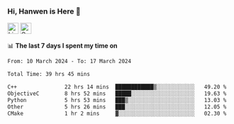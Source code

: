 ### Hi, Hanwen is Here 👋
<p>
	<a href="https://www.linkedin.com/in/liu-hanwen/"><img src="https://img.shields.io/badge/@hanwen-0A66C2?style=flat&logo=LinkedIn&logoColor=white" alt="Linkedin"  height="25px"/></a> 
	<a href="https://scholar.google.com/citations?user=HDF0su0AAAAJ"><img src="https://img.shields.io/badge/scholar-4385FE.svg?&style=plastic&logo=google-scholar&logoColor=white" alt="Google Scholar" height="25px"> </a>
</p>

📊 **The last 7 days I spent my time on** 
<!--START_SECTION:waka-->

```txt
From: 10 March 2024 - To: 17 March 2024

Total Time: 39 hrs 45 mins

C++               22 hrs 14 mins  ████████████▒░░░░░░░░░░░░   49.20 %
ObjectiveC        8 hrs 52 mins   █████░░░░░░░░░░░░░░░░░░░░   19.63 %
Python            5 hrs 53 mins   ███▒░░░░░░░░░░░░░░░░░░░░░   13.03 %
Other             5 hrs 26 mins   ███░░░░░░░░░░░░░░░░░░░░░░   12.05 %
CMake             1 hr 2 mins     ▓░░░░░░░░░░░░░░░░░░░░░░░░   02.30 %
```

<!--END_SECTION:waka-->


<!--
**david990917/david990917** is a ✨ _special_ ✨ repository because its `README.md` (this file) appears on your GitHub profile.

Here are some ideas to get you started:

- 🔭 I’m currently working on ...
- 🌱 I’m currently learning ...
- 👯 I’m looking to collaborate on ...
- 🤔 I’m looking for help with ...
- 💬 Ask me about ...
- 📫 How to reach me: ...
- 😄 Pronouns: ...
- ⚡ Fun fact: ...
-->
